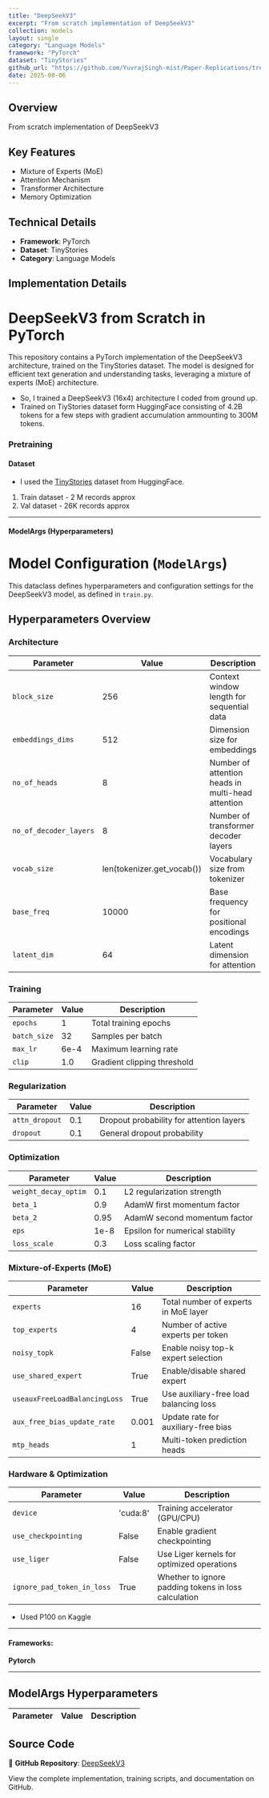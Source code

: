 ```yaml
---
title: "DeepSeekV3"
excerpt: "From scratch implementation of DeepSeekV3"
collection: models
layout: single
category: "Language Models"
framework: "PyTorch"
dataset: "TinyStories"
github_url: "https://github.com/YuvrajSingh-mist/Paper-Replications/tree/master/DeepSeekV3"
date: 2025-08-06
---
```


## Overview
From scratch implementation of DeepSeekV3

## Key Features
- Mixture of Experts (MoE)
- Attention Mechanism
- Transformer Architecture
- Memory Optimization

## Technical Details
- **Framework**: PyTorch
- **Dataset**: TinyStories
- **Category**: Language Models

## Implementation Details

# DeepSeekV3 from Scratch in PyTorch
This repository contains a PyTorch implementation of the DeepSeekV3 architecture, trained on the TinyStories dataset. The model is designed for efficient text generation and understanding tasks, leveraging a mixture of experts (MoE) architecture.

- So, I trained a  DeepSeekV3 (16x4) architecture I coded from ground up.
- Trained on TiyStories dataset form HuggingFace consisting of 4.2B tokens for a few steps with gradient accumulation ammounting to 300M tokens.

 ###  Pretraining

#### Dataset

 - I used the [TinyStories](https://huggingface.co/datasets/roneneldan/TinyStories) dataset from HuggingFace.

  1) Train dataset - 2 M records approx
  2) Val dataset - 26K records approx

---

####  ModelArgs (Hyperparameters)
# Model Configuration (`ModelArgs`)

This dataclass defines hyperparameters and configuration settings for the DeepSeekV3 model, as defined in `train.py`.

## Hyperparameters Overview

### Architecture
| Parameter | Value | Description |
|-----------|-------|-------------|
| `block_size` | 256 | Context window length for sequential data |
| `embeddings_dims` | 512 | Dimension size for embeddings |
| `no_of_heads` | 8 | Number of attention heads in multi-head attention |
| `no_of_decoder_layers` | 8 | Number of transformer decoder layers |
| `vocab_size` | len(tokenizer.get_vocab()) | Vocabulary size from tokenizer |
| `base_freq` | 10000 | Base frequency for positional encodings |
| `latent_dim` | 64 | Latent dimension for attention |

### Training
| Parameter | Value | Description |
|-----------|-------|-------------|
| `epochs` | 1 | Total training epochs |
| `batch_size` | 32 | Samples per batch |
| `max_lr` | 6e-4 | Maximum learning rate |
| `clip` | 1.0 | Gradient clipping threshold |

### Regularization
| Parameter | Value | Description |
|-----------|-------|-------------|
| `attn_dropout` | 0.1 | Dropout probability for attention layers |
| `dropout` | 0.1 | General dropout probability |

### Optimization
| Parameter | Value | Description |
|-----------|-------|-------------|
| `weight_decay_optim` | 0.1 | L2 regularization strength |
| `beta_1` | 0.9 | AdamW first momentum factor |
| `beta_2` | 0.95 | AdamW second momentum factor |
| `eps` | 1e-8 | Epsilon for numerical stability |
| `loss_scale` | 0.3 | Loss scaling factor |

### Mixture-of-Experts (MoE)
| Parameter | Value | Description |
|-----------|-------|-------------|
| `experts` | 16 | Total number of experts in MoE layer |
| `top_experts` | 4 | Number of active experts per token |
| `noisy_topk` | False | Enable noisy top-k expert selection |
| `use_shared_expert` | True | Enable/disable shared expert |
| `useauxFreeLoadBalancingLoss` | True | Use auxiliary-free load balancing loss |
| `aux_free_bias_update_rate` | 0.001 | Update rate for auxiliary-free bias |
| `mtp_heads` | 1 | Multi-token prediction heads |

### Hardware & Optimization
| Parameter | Value | Description |
|-----------|-------|-------------|
| `device` | 'cuda:8' | Training accelerator (GPU/CPU) |
| `use_checkpointing` | False | Enable gradient checkpointing |
| `use_liger` | False | Use Liger kernels for optimized operations |
| `ignore_pad_token_in_loss` | True | Whether to ignore padding tokens in loss calculation |

 - Used P100 on Kaggle
---

#### Frameworks:
**Pytorch**

---

## ModelArgs Hyperparameters

| Parameter | Value | Description |
|-----------|-------|-------------|
## Source Code
📁 **GitHub Repository**: [DeepSeekV3](https://github.com/YuvrajSingh-mist/Paper-Replications/tree/master/DeepSeekV3)

View the complete implementation, training scripts, and documentation on GitHub.
